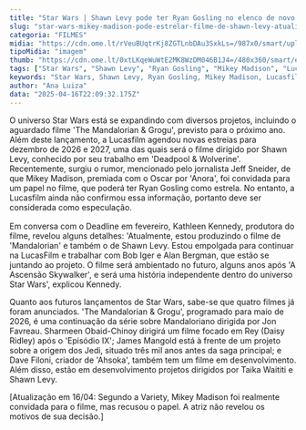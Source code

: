 ```yaml
---
title: "Star Wars | Shawn Levy pode ter Ryan Gosling no elenco de novo filme"
slug: "star-wars-mikey-madison-pode-estrelar-filme-de-shawn-levy-atualizado"
categoria: "FILMES"
midia: "https://cdn.ome.lt/rVeuBUqtrKj8ZGTLnbDAu3SxkLs=/987x0/smart/uploads/conteudo/fotos/mikey-madison-star-wars.png"
tipoMidia: "imagem"
thumb: "https://cdn.ome.lt/0xtLKqeWuWtE2MK8WzDM046B1J4=/480x360/smart/extras/conteudos/anora-mikey_1oixaDF.jpg"
tags: ["Star Wars", "Shawn Levy", "Ryan Gosling", "Mikey Madison", "Lucasfilm", "The Mandalorian & Grogu", "filmes Star Wars"]
keywords: "Star Wars, Shawn Levy, Ryan Gosling, Mikey Madison, Lucasfilm, The Mandalorian & Grogu, filmes Star Wars"
author: "Ana Luiza"
data: "2025-04-16T22:09:32.175Z"
---
```


O universo Star Wars está se expandindo com diversos projetos, incluindo o aguardado filme 'The Mandalorian & Grogu', previsto para o próximo ano. Além deste lançamento, a Lucasfilm agendou novas estreias para dezembro de 2026 e 2027, uma das quais será o filme dirigido por Shawn Levy, conhecido por seu trabalho em 'Deadpool & Wolverine'. Recentemente, surgiu o rumor, mencionado pelo jornalista Jeff Sneider, de que Mikey Madison, premiada com o Oscar por 'Anora', foi convidada para um papel no filme, que poderá ter Ryan Gosling como estrela. No entanto, a Lucasfilm ainda não confirmou essa informação, portanto deve ser considerada como especulação.

<blockquote class="instagram-media" data-instgrm-permalink="https://www.instagram.com/p/DIheuB9PU0w/embed/?utm_source=ig_embed" data-instgrm-version="14" style="width:100%; max-width:540px; margin:1rem auto;"></blockquote>

Em conversa com o Deadline em fevereiro, Kathleen Kennedy, produtora do filme, revelou alguns detalhes: 'Atualmente, estou produzindo o filme de 'Mandalorian' e também o de Shawn Levy. Estou empolgada para continuar na LucasFilm e trabalhar com Bob Iger e Alan Bergman, que estão se juntando ao projeto. O filme será ambientado no futuro, alguns anos após 'A Ascensão Skywalker', e será uma história independente dentro do universo Star Wars', explicou Kennedy.

Quanto aos futuros lançamentos de Star Wars, sabe-se que quatro filmes já foram anunciados. 'The Mandalorian & Grogu', programado para maio de 2026, é uma continuação da série sobre Mandaloriano dirigida por Jon Favreau. Sharmeen Obaid-Chinoy dirigirá um filme focado em Rey (Daisy Ridley) após o 'Episódio IX'; James Mangold está à frente de um projeto sobre a origem dos Jedi, situado três mil anos antes da saga principal; e Dave Filoni, criador de 'Ahsoka', também tem um filme em desenvolvimento. Além disso, estão em desenvolvimento projetos dirigidos por Taika Waititi e Shawn Levy.

[Atualização em 16/04: Segundo a Variety, Mikey Madison foi realmente convidada para o filme, mas recusou o papel. A atriz não revelou os motivos de sua decisão.]